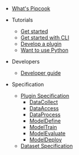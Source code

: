 - [What's Pipcook](./README.md)

- Tutorials

  - [Get started](./tutorials/get-started.md)
  - [Get started with CLI](./tutorials/get-started-with-cli.md)
  - [Develop a plugin](./tutorials/how-to-develop-a-plugin.md)
  - [Want to use Python](./tutorials/want-to-use-python.md)

- Developers

  - [Developer guide](./devel/developer-guide.md)

- Specification

  - [Plugin Specification](./spec/plugin.md)
    - [DataCollect](./spec/plugin/0-data-collect.md)
    - [DataAccess](./spec/plugin/1-data-access.md)
    - [DataProcess](./spec/plugin/2-data-process.md)
    - [ModelDefine](./spec/plugin/3-model-define.md)
    - [ModelTrain](./spec/plugin/4-model-train.md)
    - [ModelEvaluate](./spec/plugin/5-model-evaluate.md)
    - [ModelDeploy](./spec/plugin/6-model-deploy.md)
  - [Dataset Specification](./spec/dataset.md)

